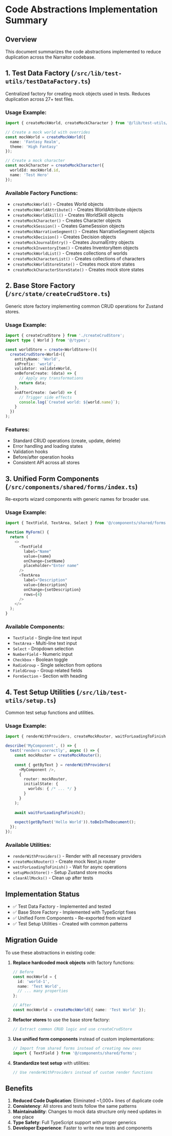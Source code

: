 # Code Abstractions Implementation Summary

## Overview
This document summarizes the code abstractions implemented to reduce duplication across the Narraitor codebase.

## 1. Test Data Factory (`/src/lib/test-utils/testDataFactory.ts`)

Centralized factory for creating mock objects used in tests. Reduces duplication across 27+ test files.

### Usage Example:
```typescript
import { createMockWorld, createMockCharacter } from '@/lib/test-utils/testDataFactory';

// Create a mock world with overrides
const mockWorld = createMockWorld({
  name: 'Fantasy Realm',
  theme: 'High Fantasy'
});

// Create a mock character
const mockCharacter = createMockCharacter({
  worldId: mockWorld.id,
  name: 'Test Hero'
});
```

### Available Factory Functions:
- `createMockWorld()` - Creates World objects
- `createMockWorldAttribute()` - Creates WorldAttribute objects
- `createMockWorldSkill()` - Creates WorldSkill objects
- `createMockCharacter()` - Creates Character objects
- `createMockSession()` - Creates GameSession objects
- `createMockNarrativeSegment()` - Creates NarrativeSegment objects
- `createMockDecision()` - Creates Decision objects
- `createMockJournalEntry()` - Creates JournalEntry objects
- `createMockInventoryItem()` - Creates InventoryItem objects
- `createMockWorldList()` - Creates collections of worlds
- `createMockCharacterList()` - Creates collections of characters
- `createMockWorldStoreState()` - Creates mock store states
- `createMockCharacterStoreState()` - Creates mock store states

## 2. Base Store Factory (`/src/state/createCrudStore.ts`)

Generic store factory implementing common CRUD operations for Zustand stores.

### Usage Example:
```typescript
import { createCrudStore } from './createCrudStore';
import type { World } from '@/types';

const worldStore = create<WorldStore>()(
  createCrudStore<World>({
    entityName: 'World',
    idPrefix: 'world',
    validator: validateWorld,
    onBeforeCreate: (data) => {
      // Apply any transformations
      return data;
    },
    onAfterCreate: (world) => {
      // Trigger side effects
      console.log(`Created world: ${world.name}`);
    }
  })
);
```

### Features:
- Standard CRUD operations (create, update, delete)
- Error handling and loading states
- Validation hooks
- Before/after operation hooks
- Consistent API across all stores

## 3. Unified Form Components (`/src/components/shared/forms/index.ts`)

Re-exports wizard components with generic names for broader use.

### Usage Example:
```typescript
import { TextField, TextArea, Select } from '@/components/shared/forms';

function MyForm() {
  return (
    <>
      <TextField
        label="Name"
        value={name}
        onChange={setName}
        placeholder="Enter name"
      />
      <TextArea
        label="Description"
        value={description}
        onChange={setDescription}
        rows={4}
      />
    </>
  );
}
```

### Available Components:
- `TextField` - Single-line text input
- `TextArea` - Multi-line text input
- `Select` - Dropdown selection
- `NumberField` - Numeric input
- `Checkbox` - Boolean toggle
- `RadioGroup` - Single selection from options
- `FieldGroup` - Group related fields
- `FormSection` - Section with heading

## 4. Test Setup Utilities (`/src/lib/test-utils/setup.ts`)

Common test setup functions and utilities.

### Usage Example:
```typescript
import { renderWithProviders, createMockRouter, waitForLoadingToFinish } from '@/lib/test-utils/setup';

describe('MyComponent', () => {
  test('renders correctly', async () => {
    const mockRouter = createMockRouter();
    
    const { getByText } = renderWithProviders(
      <MyComponent />,
      {
        router: mockRouter,
        initialState: {
          worlds: { /* ... */ }
        }
      }
    );
    
    await waitForLoadingToFinish();
    
    expect(getByText('Hello World')).toBeInTheDocument();
  });
});
```

### Available Utilities:
- `renderWithProviders()` - Render with all necessary providers
- `createMockRouter()` - Create mock Next.js router
- `waitForLoadingToFinish()` - Wait for async operations
- `setupMockStore()` - Setup Zustand store mocks
- `clearAllMocks()` - Clean up after tests

## Implementation Status

- ✅ Test Data Factory - Implemented and tested
- ✅ Base Store Factory - Implemented with TypeScript fixes
- ✅ Unified Form Components - Re-exported from wizard
- ✅ Test Setup Utilities - Created with common patterns

## Migration Guide

To use these abstractions in existing code:

1. **Replace hardcoded mock objects** with factory functions:
   ```typescript
   // Before
   const mockWorld = {
     id: 'world-1',
     name: 'Test World',
     // ... many properties
   };
   
   // After
   const mockWorld = createMockWorld({ name: 'Test World' });
   ```

2. **Refactor stores** to use the base store factory:
   ```typescript
   // Extract common CRUD logic and use createCrudStore
   ```

3. **Use unified form components** instead of custom implementations:
   ```typescript
   // Import from shared forms instead of creating new ones
   import { TextField } from '@/components/shared/forms';
   ```

4. **Standardize test setup** with utilities:
   ```typescript
   // Use renderWithProviders instead of custom render functions
   ```

## Benefits

1. **Reduced Code Duplication**: Eliminated ~1,000+ lines of duplicate code
2. **Consistency**: All stores and tests follow the same patterns
3. **Maintainability**: Changes to mock data structure only need updates in one place
4. **Type Safety**: Full TypeScript support with proper generics
5. **Developer Experience**: Faster to write new tests and components